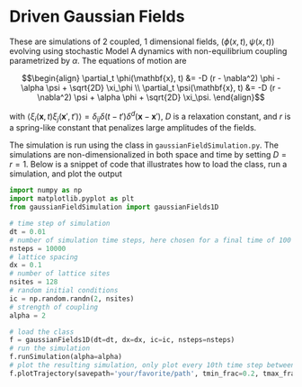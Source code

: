 # Driven Gaussian Fields

These are simulations of 2 coupled, 1 dimensional fields, $`(\phi(x, t), \psi(x, t))`$ evolving using stochastic Model A dynamics with non-equilibrium coupling parametrized by $`\alpha`$. The equations of motion are

```math
\begin{align}
    \partial_t \phi(\mathbf{x}, t) &= -D (r - \nabla^2) \phi - \alpha \psi + \sqrt{2D} \xi_\phi \\
    \partial_t \psi(\mathbf{x}, t) &= -D (r - \nabla^2) \psi + \alpha \phi + \sqrt{2D} \xi_\psi.
\end{align}
```
with $`\langle \xi_i(\mathbf{x}, t) \xi_j(\mathbf{x}', t') \rangle = \delta_{ij} \delta(t-t') \delta^d(\mathbf{x}-\mathbf{x}')`$, $`D`$ is a relaxation constant, and $`r`$ is a spring-like constant that penalizes large amplitudes of the fields.

The simulation is run using the class in `gaussianFieldSimulation.py`. The simulations are non-dimensionalized in both space and time by setting $`D = r = 1`$. Below is a snippet of code that illustrates how to load the class, run a simulation, and plot the output

```python
import numpy as np
import matplotlib.pyplot as plt
from gaussianFieldSimulation import gaussianFields1D

# time step of simulation
dt = 0.01
# number of simulation time steps, here chosen for a final time of 100
nsteps = 10000
# lattice spacing
dx = 0.1
# number of lattice sites
nsites = 128
# random initial conditions
ic = np.random.randn(2, nsites)
# strength of coupling
alpha = 2

# load the class
f = gaussianFields1D(dt=dt, dx=dx, ic=ic, nsteps=nsteps)
# run the simulation
f.runSimulation(alpha=alpha)
# plot the resulting simulation, only plot every 10th time step between 0.2 and 0.8 of the total time
f.plotTrajectory(savepath='your/favorite/path', tmin_frac=0.2, tmax_frac=0.8, delta=10)
```
